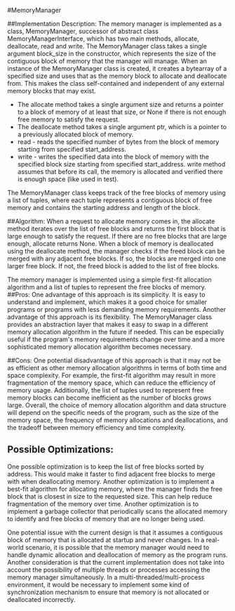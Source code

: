 #MemoryManager

##Implementation Description:
The memory manager is implemented as a class, MemoryManager, successor of abstract class MemoryManagerInterface, which has two main methods, allocate, deallocate, read and write.
The MemoryManager class takes a single argument block_size in the constructor, which represents the size of the contiguous block of memory that the manager will manage.
When an instance of the MemoryManager class is created, it creates a bytearray of a specified size and uses that as the memory block to allocate and deallocate from.
This makes the class self-contained and independent of any external memory blocks that may exist.
- The allocate method takes a single argument size and returns a pointer to a block of memory of at least that size, or None if there is not enough free memory to satisfy the request.
- The deallocate method takes a single argument ptr, which is a pointer to a previously allocated block of memory.
- read - reads the specified number of bytes from the block of memory starting from specified start_address.
- write - writes the specified data into the block of memory with the specified block size starting from specified start_address. 
          write method assumes that before its call, the memory is allocated and verified there is enough space (like used in test).

The MemoryManager class keeps track of the free blocks of memory using a list of tuples, where each tuple represents a contiguous block of free memory and contains the starting address and length of the block.

##Algorithm:
When a request to allocate memory comes in, the allocate method iterates over the list of free blocks and returns the first block that is large enough to satisfy the request.
If there are no free blocks that are large enough, allocate returns None.
When a block of memory is deallocated using the deallocate method, the manager checks if the freed block can be merged with any adjacent free blocks.
If so, the blocks are merged into one larger free block. If not, the freed block is added to the list of free blocks.

The memory manager is implemented using a simple first-fit allocation algorithm and a list of tuples to represent the free blocks of memory.
##Pros:
One advantage of this approach is its simplicity. It is easy to understand and implement, which makes it a good choice for smaller programs or programs with less demanding memory requirements.
Another advantage of this approach is its flexibility. The MemoryManager class provides an abstraction layer that makes it easy to swap in a different memory allocation algorithm in the future if needed.
This can be especially useful if the program's memory requirements change over time and a more sophisticated memory allocation algorithm becomes necessary.

##Cons:
One potential disadvantage of this approach is that it may not be as efficient as other memory allocation algorithms in terms of both time and space complexity.
For example, the first-fit algorithm may result in more fragmentation of the memory space, which can reduce the efficiency of memory usage.
Additionally, the list of tuples used to represent free memory blocks can become inefficient as the number of blocks grows large.
Overall, the choice of memory allocation algorithm and data structure will depend on the specific needs of the program, such as the size of the memory space, the frequency of memory allocations and deallocations, and the tradeoff between memory efficiency and time complexity.

## Possible Optimizations:
One possible optimization is to keep the list of free blocks sorted by address. This would make it faster to find adjacent free blocks to merge with when deallocating memory.
Another optimization is to implement a best-fit algorithm for allocating memory, where the manager finds the free block that is closest in size to the requested size.
This can help reduce fragmentation of the memory over time.
Another optimization is to implement a garbage collector that periodically scans the allocated memory to identify and free blocks of memory that are no longer being used.

One potential issue with the current design is that it assumes a contiguous block of memory that is allocated at startup and never changes.
In a real-world scenario, it is possible that the memory manager would need to handle dynamic allocation and deallocation of memory as the program runs.
Another consideration is that the current implementation does not take into account the possibility of multiple threads or processes accessing the memory manager simultaneously.
In a multi-threaded/multi-process environment, it would be necessary to implement some kind of synchronization mechanism to ensure that memory is not allocated or deallocated incorrectly.

